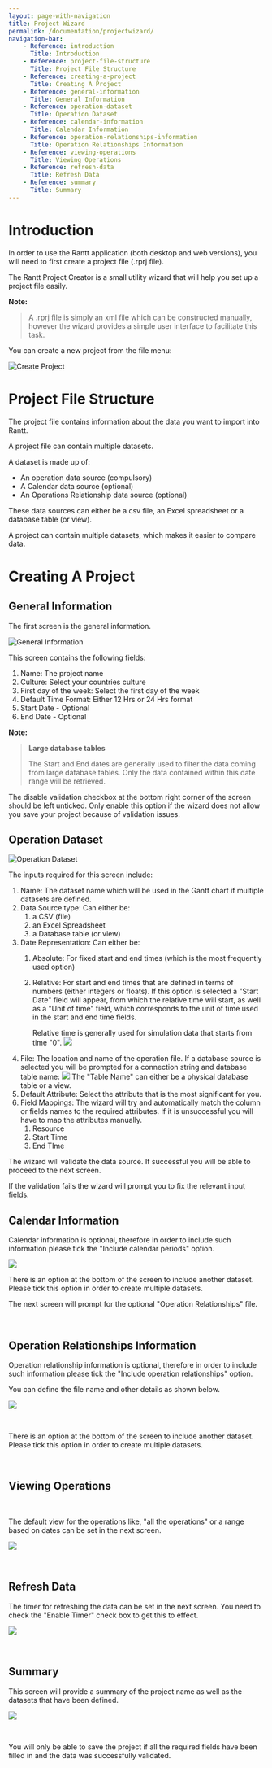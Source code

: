 ```yaml
---
layout: page-with-navigation
title: Project Wizard
permalink: /documentation/projectwizard/
navigation-bar:
    - Reference: introduction
      Title: Introduction
    - Reference: project-file-structure
      Title: Project File Structure
    - Reference: creating-a-project
      Title: Creating A Project
    - Reference: general-information
      Title: General Information
    - Reference: operation-dataset
      Title: Operation Dataset
    - Reference: calendar-information
      Title: Calendar Information
    - Reference: operation-relationships-information
      Title: Operation Relationships Information
    - Reference: viewing-operations
      Title: Viewing Operations
    - Reference: refresh-data
      Title: Refresh Data
    - Reference: summary
      Title: Summary
---
```



Introduction
============

In order to use the Rantt application (both desktop and web versions), you will need to first create a project file (.rprj file).

The Rantt Project Creator is a small utility wizard that will help you set up a project file easily.

**Note:**

> A .rprj file is simply an xml file which can be constructed manually, however the wizard provides a simple user interface to facilitate this task.

You can create a new project from the file menu:

![Create Project](images/CreateProject.png)

Project File Structure
======================

The project file contains information about the data you want to import into Rantt.

A project file can contain multiple datasets.

A dataset is made up of:

- An operation data source (compulsory)
- A Calendar data source (optional)
- An Operations Relationship data source (optional)

These data sources can either be a csv file, an Excel spreadsheet or a database table (or view).

A project can contain multiple datasets, which makes it easier to compare data.

Creating A Project
==================

General Information
-------------------

The first screen is the general information.

![General Information](images/wizard_GeneralInformation.png)

This screen contains the following fields:

1. Name: The project name
1. Culture: Select your countries culture
1. First day of the week: Select the first day of the week
1. Default Time Format: Either 12 Hrs or 24 Hrs format
1. Start Date - Optional
1. End Date - Optional
    
**Note:**

> **Large database tables**
> 
> The Start and End dates are generally used to filter the data coming from large database tables. Only the data contained within this date range will be retrieved.

The disable validation checkbox at the bottom right corner of the screen should be left unticked.
Only enable this option if the wizard does not allow you save your project because of validation issues.


Operation Dataset
-----------------

![Operation Dataset](images/wizard_Operation.png)

The inputs required for this screen include:

1.  Name: The dataset name which will be used in the Gantt chart if multiple datasets are defined.
1.  Data Source type: Can either be:
    1. a CSV (file)
	1. an Excel Spreadsheet
    1. a Database table (or view)
1.  Date Representation: Can either be:
    1.  Absolute: For fixed start and end times (which is the most frequently used option)
    1.  Relative: For start and end times that are defined in terms of numbers (either integers or floats). If this option is selected a "Start Date" field will appear, from which the relative time will start, as well as a "Unit of time" field, which corresponds to the unit of time used in the start and end time fields. 
        
		Relative time is generally used for simulation data that starts from time "0".
        ![](images/RelativeDates.png)
1.  File: The location and name of the operation file. If a database source is selected you will be prompted for a connection string and database table name:
    ![](images/DbOptions.png)
    The "Table Name" can either be a physical database table or a view.
1.  Default Attribute: Select the attribute that is the most significant for you.
1.  Field Mappings: The wizard will try and automatically match the column or fields names to the required attributes. If it is unsuccessful you will have to map the attributes manually.
    1.  Resource
    1.  Start Time
    1.  End TIme

The wizard will validate the data source. If successful you will be able to proceed to the next screen.

If the validation fails the wizard will prompt you to fix the relevant input fields.

Calendar Information
--------------------

Calendar information is optional, therefore in order to include such information please tick the "Include calendar periods" option.

![](images/CalendarInformation.png)

There is an option at the bottom of the screen to include another dataset. Please tick this option in order to create multiple datasets.

The next screen will prompt for the optional "Operation Relationships" file.

 

Operation Relationships Information
-----------------------------------

Operation relationship information is optional, therefore in order to include such information please tick the "Include operation relationships" option.

You can define the file name and other details as shown below.

![](images/or.png)

 

There is an option at the bottom of the screen to include another dataset. Please tick this option in order to create multiple datasets.

 

Viewing Operations
------------------

 

The default view for the operations like, "all the operations" or a range based on dates can be set in the next screen.

![](images/view.png)

 

Refresh Data
------------

The timer for refreshing the data can be set in the next screen. You need to check the "Enable Timer" check box to get this to effect.

![](images/timer.png)

 

Summary
-------
This screen will provide a summary of the project name as well as the datasets that have been defined.

![](images/ProjectSummary.png)

 

You will only be able to save the project if all the required fields have been filled in and the data was successfully validated.